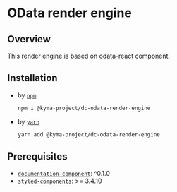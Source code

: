# OData render engine

## Overview

This render engine is based on [odata-react](https://github.com/kyma-incubator/documentation-component/tree/master/packages/odata-react) component.

## Installation

- by [`npm`](https://www.npmjs.com/)
  ``` bash
  npm i @kyma-project/dc-odata-render-engine
  ```

- by [`yarn`](https://yarnpkg.com/en/)
  ``` bash
  yarn add @kyma-project/dc-odata-render-engine
  ```

## Prerequisites

- [`documentation-component`](https://github.com/kyma-incubator/documentation-component/tree/master/packages/documentation-component): ^0.1.0
- [`styled-components`](https://github.com/styled-components/styled-components): >= 3.4.10
